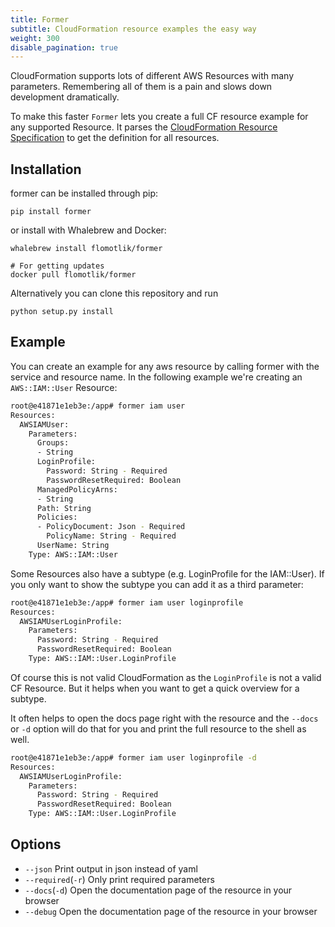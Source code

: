 ```yaml
---
title: Former
subtitle: CloudFormation resource examples the easy way
weight: 300
disable_pagination: true
---
```


CloudFormation supports lots of different AWS Resources with many parameters. Remembering all of them is a pain
and slows down development dramatically.

To make this faster `Former` lets you create a full CF resource example for any supported Resource. It parses
the [CloudFormation Resource Specification](http://docs.aws.amazon.com/AWSCloudFormation/latest/UserGuide/cfn-resource-specification.html)
to get the definition for all resources.

## Installation

former can be installed through pip:

```shell
pip install former
```

or install with Whalebrew and Docker:

```shell
whalebrew install flomotlik/former

# For getting updates
docker pull flomotlik/former
```


Alternatively you can clone this repository and run

```shell
python setup.py install
```



## Example

You can create an example for any aws resource by calling former with the service and resource name. In the following
 example we're creating an `AWS::IAM::User` Resource:

```bash
root@e41871e1eb3e:/app# former iam user
Resources:
  AWSIAMUser:
    Parameters:
      Groups:
      - String
      LoginProfile:
        Password: String - Required
        PasswordResetRequired: Boolean
      ManagedPolicyArns:
      - String
      Path: String
      Policies:
      - PolicyDocument: Json - Required
        PolicyName: String - Required
      UserName: String
    Type: AWS::IAM::User
```

Some Resources also have a subtype (e.g. LoginProfile for the IAM::User). If you only want to show the subtype
you can add it as a third parameter:

```bash
root@e41871e1eb3e:/app# former iam user loginprofile
Resources:
  AWSIAMUserLoginProfile:
    Parameters:
      Password: String - Required
      PasswordResetRequired: Boolean
    Type: AWS::IAM::User.LoginProfile
```

Of course this is not valid CloudFormation as the `LoginProfile` is not a valid CF Resource. But it helps when you
want to get a quick overview for a subtype.

It often helps to open the docs page right with the resource and the `--docs` or `-d` option will do that for you
and print the full resource to the shell as well.

```bash
root@e41871e1eb3e:/app# former iam user loginprofile -d
Resources:
  AWSIAMUserLoginProfile:
    Parameters:
      Password: String - Required
      PasswordResetRequired: Boolean
    Type: AWS::IAM::User.LoginProfile
```

## Options

* `--json` Print output in json instead of yaml
* `--required`(`-r`) Only print required parameters
* `--docs`(`-d`) Open the documentation page of the resource in your browser
* `--debug` Open the documentation page of the resource in your browser
